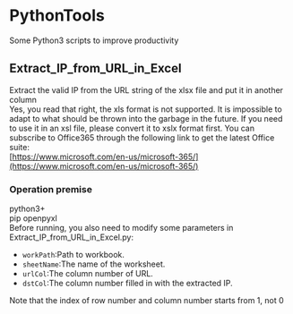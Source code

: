 PythonTools
====
Some Python3 scripts to improve productivity<br>

## Extract_IP_from_URL_in_Excel<br>
Extract the valid IP from the URL string of the xlsx file and put it in another column<br>
Yes, you read that right, the xls format is not supported. It is impossible to adapt to what should be thrown into the garbage in the future. If you need to use it in an xsl file, please convert it to xslx format first. You can subscribe to Office365 through the following link to get the latest Office suite:<br>
[https://www.microsoft.com/en-us/microsoft-365/](https://www.microsoft.com/en-us/microsoft-365/)<br>
### Operation premise<br>
python3+<br>
pip openpyxl<br>
Before running, you also need to modify some parameters in Extract_IP_from_URL_in_Excel.py:<br>
* `workPath`:Path to workbook.
* `sheetName`:The name of the worksheet.
* `urlCol`:The column number of URL.
* `dstCol`:The column number filled in with the extracted IP.<br>

Note that the index of row number and column number starts from 1, not 0
